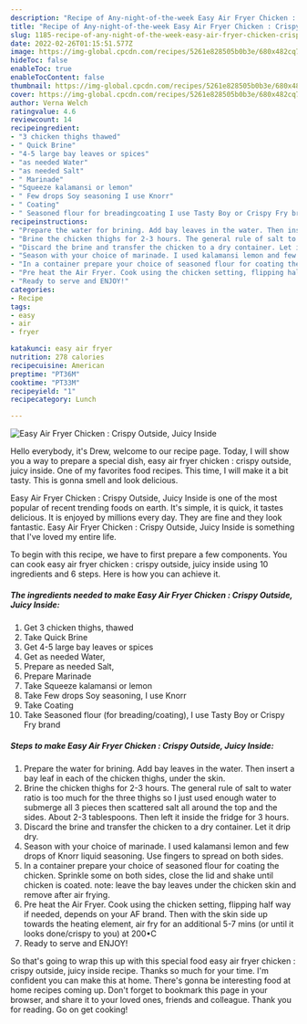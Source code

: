```yaml
---
description: "Recipe of Any-night-of-the-week Easy Air Fryer Chicken : Crispy Outside, Juicy Inside"
title: "Recipe of Any-night-of-the-week Easy Air Fryer Chicken : Crispy Outside, Juicy Inside"
slug: 1185-recipe-of-any-night-of-the-week-easy-air-fryer-chicken-crispy-outside-juicy-inside
date: 2022-02-26T01:15:51.577Z
image: https://img-global.cpcdn.com/recipes/5261e828505b0b3e/680x482cq70/easy-air-fryer-chicken-crispy-outside-juicy-inside-recipe-main-photo.jpg
hideToc: false
enableToc: true
enableTocContent: false
thumbnail: https://img-global.cpcdn.com/recipes/5261e828505b0b3e/680x482cq70/easy-air-fryer-chicken-crispy-outside-juicy-inside-recipe-main-photo.jpg
cover: https://img-global.cpcdn.com/recipes/5261e828505b0b3e/680x482cq70/easy-air-fryer-chicken-crispy-outside-juicy-inside-recipe-main-photo.jpg
author: Verna Welch
ratingvalue: 4.6
reviewcount: 14
recipeingredient:
- "3 chicken thighs thawed"
- " Quick Brine"
- "4-5 large bay leaves or spices"
- "as needed Water"
- "as needed Salt"
- " Marinade"
- "Squeeze kalamansi or lemon"
- " Few drops Soy seasoning I use Knorr"
- " Coating"
- " Seasoned flour for breadingcoating I use Tasty Boy or Crispy Fry brand"
recipeinstructions:
- "Prepare the water for brining. Add bay leaves in the water. Then insert a bay leaf in each of the chicken thighs, under the skin."
- "Brine the chicken thighs for 2-3 hours. The general rule of salt to water ratio is too much for the three thighs so I just used enough water to submerge all 3 pieces then scattered salt all around the top and the sides. About 2-3 tablespoons. Then left it inside the fridge for 3 hours."
- "Discard the brine and transfer the chicken to a dry container. Let it drip dry."
- "Season with your choice of marinade. I used kalamansi lemon and few drops of Knorr liquid seasoning. Use fingers to spread on both sides."
- "In a container prepare your choice of seasoned flour for coating the chicken. Sprinkle some on both sides, close the lid and shake until chicken is coated. note: leave the bay leaves under the chicken skin and remove after air frying."
- "Pre heat the Air Fryer. Cook using the chicken setting, flipping half way if needed, depends on your AF brand. Then with the skin side up towards the heating element, air fry for an additional 5-7 mins (or until it looks done/crispy to you) at 200•C"
- "Ready to serve and ENJOY!"
categories:
- Recipe
tags:
- easy
- air
- fryer

katakunci: easy air fryer 
nutrition: 278 calories
recipecuisine: American
preptime: "PT36M"
cooktime: "PT33M"
recipeyield: "1"
recipecategory: Lunch

---
```



![Easy Air Fryer Chicken : Crispy Outside, Juicy Inside](https://img-global.cpcdn.com/recipes/5261e828505b0b3e/680x482cq70/easy-air-fryer-chicken-crispy-outside-juicy-inside-recipe-main-photo.jpg)

Hello everybody, it's Drew, welcome to our recipe page. Today, I will show you a way to prepare a special dish, easy air fryer chicken : crispy outside, juicy inside. One of my favorites food recipes. This time, I will make it a bit tasty. This is gonna smell and look delicious.

Easy Air Fryer Chicken : Crispy Outside, Juicy Inside is one of the most popular of recent trending foods on earth. It's simple, it is quick, it tastes delicious. It is enjoyed by millions every day. They are fine and they look fantastic. Easy Air Fryer Chicken : Crispy Outside, Juicy Inside is something that I've loved my entire life.




To begin with this recipe, we have to first prepare a few components. You can cook easy air fryer chicken : crispy outside, juicy inside using 10 ingredients and 6 steps. Here is how you can achieve it.

<!--inarticleads1-->

##### The ingredients needed to make Easy Air Fryer Chicken : Crispy Outside, Juicy Inside:

1. Get 3 chicken thighs, thawed
1. Take  Quick Brine
1. Get 4-5 large bay leaves or spices
1. Get as needed Water,
1. Prepare as needed Salt,
1. Prepare  Marinade
1. Take Squeeze kalamansi or lemon
1. Take  Few drops Soy seasoning, I use Knorr
1. Take  Coating
1. Take  Seasoned flour (for breading/coating), I use Tasty Boy or Crispy Fry brand




<!--inarticleads2-->

##### Steps to make Easy Air Fryer Chicken : Crispy Outside, Juicy Inside:

1. Prepare the water for brining. Add bay leaves in the water. Then insert a bay leaf in each of the chicken thighs, under the skin.
1. Brine the chicken thighs for 2-3 hours. The general rule of salt to water ratio is too much for the three thighs so I just used enough water to submerge all 3 pieces then scattered salt all around the top and the sides. About 2-3 tablespoons. Then left it inside the fridge for 3 hours.
1. Discard the brine and transfer the chicken to a dry container. Let it drip dry.
1. Season with your choice of marinade. I used kalamansi lemon and few drops of Knorr liquid seasoning. Use fingers to spread on both sides.
1. In a container prepare your choice of seasoned flour for coating the chicken. Sprinkle some on both sides, close the lid and shake until chicken is coated. note: leave the bay leaves under the chicken skin and remove after air frying.
1. Pre heat the Air Fryer. Cook using the chicken setting, flipping half way if needed, depends on your AF brand. Then with the skin side up towards the heating element, air fry for an additional 5-7 mins (or until it looks done/crispy to you) at 200•C
1. Ready to serve and ENJOY!



So that's going to wrap this up with this special food easy air fryer chicken : crispy outside, juicy inside recipe. Thanks so much for your time. I'm confident you can make this at home. There's gonna be interesting food at home recipes coming up. Don't forget to bookmark this page in your browser, and share it to your loved ones, friends and colleague. Thank you for reading. Go on get cooking!
